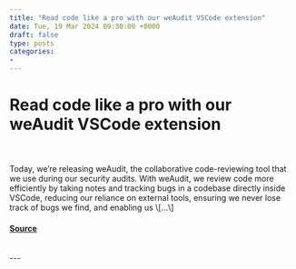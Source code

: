 ```yaml
---
title: "Read code like a pro with our weAudit VSCode extension"
date: Tue, 19 Mar 2024 09:30:00 +0000
draft: false
type: posts
categories: 
- 
---
```

# Read code like a pro with our weAudit VSCode extension

<br/>

<br/>
Today, we’re releasing weAudit, the collaborative code-reviewing tool that we use during our security audits. With weAudit, we review code more efficiently by taking notes and tracking bugs in a codebase directly inside VSCode, reducing our reliance on external tools, ensuring we never lose track of bugs we find, and enabling us \[…\]

#### [Source](https://blog.trailofbits.com/2024/03/19/read-code-like-a-pro-with-our-weaudit-vscode-extension/)

<br/>
---
